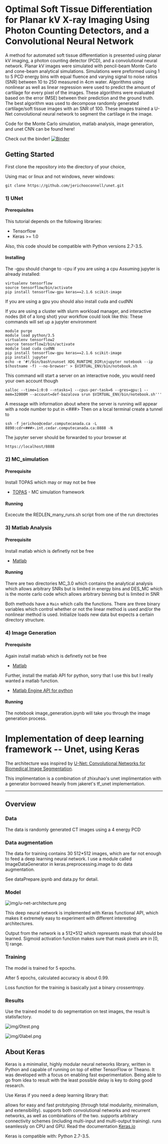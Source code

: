# Optimal Soft Tissue Differentiation for Planar kV X-ray Imaging Using Photon Counting Detectors, and a Convolutional Neural Network

A method for automated soft tissue differentiation is presented using planar kV imaging, a photon counting detector (PCD), and a convolutional neural network. Planar kV images were simulated with pencil-beam Monte Carlo and cone-beam analytical simulations. Simulations were preformed using 1 to 5 PCD energy bins with equal fluence and varying signal to noise ratios (SNR) between 10 to 250 measured in 4cm water. Algorithms using nonlinear as well as linear regression were used to predict the amount of cartilage for every pixel of the images. These algorithms were evaluated based on the error (MSE) between their prediction and the ground truth. The best algorithm was used to decompose randomly generated cartilage/soft tissue images with an SNR of 100. These images trained a U-Net convolutional neural network to segment the cartilage in the image. 

Code for the Monte Carlo simulation, matlab analysis, image generation, and unet CNN can be found here!

Check out the binder!
[![Binder](https://mybinder.org/badge.svg)](https://mybinder.org/v2/gh/jerichooconnell/unet/master?filepath=unet%2FtrainUnet.ipynb)

## Getting Started

First clone the repository into the directory of your choice, 

Using mac or linux and not windows, never windows:

```
git clone https://github.com/jerichooconnell/unet.git

```

### 1) UNet

#### Prerequisites

This tutorial depends on the following libraries:

* Tensorflow
* Keras >= 1.0

Also, this code should be compatible with Python versions 2.7-3.5.

#### Installing

The -gpu should change to -cpu if you are using a cpu
Assuming jupyter is already installed:


```
virtualenv tensorflow
source tensorflow/bin/activate
pip install tensorflow-gpu keras==2.1.6 scikit-image
```

If you are using a gpu you should also install cuda and cudNN

If you are using a cluster with slurm workload manager, and interactive nodes (bit of a long shot) your workflow could look like this:
These commands will set up a jupyter environment

```
module purge
module load python/3.5
virtualenv tensorflow2
source tensorflow2/bin/activate
module load cuda cudNN
pip install tensorflow-gpu keras==2.1.6 scikit-image
pip install jupyter
echo -e '#!/bin/bash\nunset XDG_RUNTIME_DIR\njupyter notebook --ip $(hostname -f) --no-browser' > $VIRTUAL_ENV/bin/notebook.sh
```

This command will start a server on an interactive node, you would need your own account though

```
salloc --time=1:0:0 --ntasks=1 --cpus-per-task=6 --gres=gpu:1 --mem=32000M --account=def-bazalova srun $VIRTUAL_ENV/bin/notebook.sh'''
```

A message with information about where the server is running will appear with a node number to put in <###>
Then on a local terminal create a tunnel to 

```
ssh -f jerichoo@cedar.computecanada.ca -L 8890:cdr<###>.int.cedar.computecanada.ca:8888 -N
```

The jupyter server should be forwarded to your browser at

```
https://localhost/8888
```


### 2) MC_simulation

#### Prerequisite

Install TOPAS which may or may not be free

* [TOPAS](http://topas.readthedocs.io) - MC simulation framework

#### Running

Excecute the REDLEN_many_runs.sh script from one of the run directories

### 3) Matlab Analysis

#### Prerequisite

Install matlab which is definetly not be free

* [Matlab](https://www.mathworks.com/products/matlab.html)

#### Running

There are two directories MC_3.0 which contains the analytical analysis which allows arbitrary SNRs but is limited in energy bins and DES_MC which is the monte carlo code which allows arbitrary binning but is limited in SNR

Both methods have a `Main` which calls the functions. There are three binary variables which control whether or not the linear method is used and/or the nonlinear method is used. Initialize loads new data but expects a certain directory structure.

### 4) Image Generation

#### Prerequisite

Again install matlab which is definetly not be free

* [Matlab](https://www.mathworks.com/products/matlab.html)

Further, install the matlab API for python, sorry that I use this but I really wanted a matlab function.

* [Matlab Engine API for python](https://www.mathworks.com/help/matlab/matlab_external/install-the-matlab-engine-for-python.html)

#### Running

The notebook image_generation.ipynb will take you through the image generation process.


# Implementation of deep learning framework -- Unet, using Keras

The architecture was inspired by [U-Net: Convolutional Networks for Biomedical Image Segmentation](http://lmb.informatik.uni-freiburg.de/people/ronneber/u-net/).

This implimentation is a combination of zhixuhao's unet implimentation with a generator borrowed heavily from jakeret's tf\_unet implementation. 

---

## Overview

### Data

The data is randomly generated CT images using a 4 energy PCD 


### Data augmentation

The data for training contains 30 512*512 images, which are far not enough to feed a deep learning neural network. I use a module called ImageDataGenerator in keras.preprocessing.image to do data augmentation.

See dataPrepare.ipynb and data.py for detail.


### Model

![img/u-net-architecture.png](img/u-net-architecture.png)

This deep neural network is implemented with Keras functional API, which makes it extremely easy to experiment with different interesting architectures.

Output from the network is a 512*512 which represents mask that should be learned. Sigmoid activation function
makes sure that mask pixels are in \[0, 1\] range.

### Training

The model is trained for 5 epochs.

After 5 epochs, calculated accuracy is about 0.99.

Loss function for the training is basically just a binary crossentropy.



### Results

Use the trained model to do segmentation on test images, the result is statisfactory.

![img/0test.png](img/0test.png)

![img/0label.png](img/0label.png)


## About Keras

Keras is a minimalist, highly modular neural networks library, written in Python and capable of running on top of either TensorFlow or Theano. It was developed with a focus on enabling fast experimentation. Being able to go from idea to result with the least possible delay is key to doing good research.

Use Keras if you need a deep learning library that:

allows for easy and fast prototyping (through total modularity, minimalism, and extensibility).
supports both convolutional networks and recurrent networks, as well as combinations of the two.
supports arbitrary connectivity schemes (including multi-input and multi-output training).
runs seamlessly on CPU and GPU.
Read the documentation [Keras.io](http://keras.io/)

Keras is compatible with: Python 2.7-3.5.
